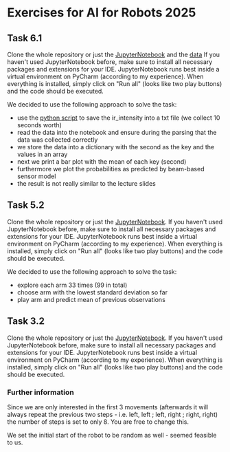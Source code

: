 # Exercises for AI for Robots 2025

## Task 6.1

Clone the whole repository or just the [JupyterNotebook](Task6/Task6.ipynb) and the [data](Task6/data.txt)
If you haven't used JupyterNotebook before, make sure to install all necessary packages and extensions for your IDE.
JupyterNotebook runs best inside a virtual environment on PyCharm (according to my experience).
When everything is installed, simply click on "Run all" (looks like two play buttons) and the code should be executed.

We decided to use the following approach to solve the task:
- use the [python script](Task6/task6.py) to save the ir_intensity into a txt file (we collect 10 seconds worth)
- read the data into the notebook and ensure during the parsing that the data was collected correctly
- we store the data into a dictionary with the second as the key and the values in an array
- next we print a bar plot with the mean of each key (second)
- furthermore we plot the probabilities as predicted by beam-based sensor model 
- the result is not really similar to the lecture slides


## Task 5.2

Clone the whole repository or just the [JupyterNotebook](Task5/Task5.2.ipynb).
If you haven't used JupyterNotebook before, make sure to install all necessary packages and extensions for your IDE.
JupyterNotebook runs best inside a virtual environment on PyCharm (according to my experience).
When everything is installed, simply click on "Run all" (looks like two play buttons) and the code should be executed.

We decided to use the following approach to solve the task:
- explore each arm 33 times (99 in total)
- choose arm with the lowest standard deviation so far
- play arm and predict mean of previous observations


## Task 3.2
Clone the whole repository or just the [JupyterNotebook](Task3/task3.ipynb).
If you haven't used JupyterNotebook before, make sure to install all necessary packages and extensions for your IDE.
JupyterNotebook runs best inside a virtual environment on PyCharm (according to my experience).
When everything is installed, simply click on "Run all" (looks like two play buttons) and the code should be executed.

### Further information

Since we are only interested in the first 3 movements (afterwards it will always repeat the previous two steps - i.e. left, left ; left, right ; right, right) the number of steps is set to only 8. You are free to change this.

We set the initial start of the robot to be random as well - seemed feasible to us.


